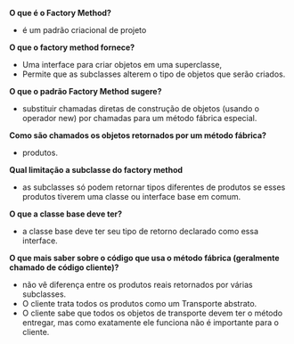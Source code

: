 **O que é o Factory Method?**
- é um padrão criacional de projeto 
	
**O que o factory method fornece?**
- Uma interface para criar objetos em uma superclasse, 
- Permite que as subclasses alterem o tipo de objetos que serão criados.
	
**O que o padrão Factory Method sugere?**
- substituir chamadas diretas de construção de objetos (usando o operador new) por chamadas para um método fábrica especial. 

**Como são chamados os objetos retornados por um método fábrica?**
- produtos.

**Qual limitação a subclasse do factory method**
- as subclasses só podem retornar tipos diferentes de produtos se esses produtos tiverem uma classe ou interface base em comum. 
	
**O que a classe base deve ter?**
- a classe base deve ter seu tipo de retorno declarado como essa interface.

**O que mais saber sobre o código que usa o método fábrica (geralmente chamado de código cliente)?**
- não vê diferença entre os produtos reais retornados por várias subclasses. 
- O cliente trata todos os produtos como um Transporte abstrato. 
- O cliente sabe que todos os objetos de transporte devem ter o método entregar, mas como exatamente ele funciona não é importante para o cliente.